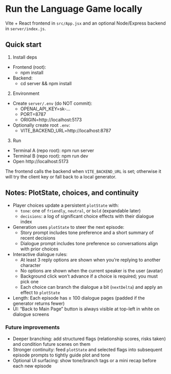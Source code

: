 # Run the Language Game locally

Vite + React frontend in `src/App.jsx` and an optional Node/Express backend in `server/index.js`.

## Quick start

1) Install deps
- Frontend (root):
	- npm install
- Backend:
	- cd server && npm install

2) Environment
- Create `server/.env` (do NOT commit):
	- OPENAI_API_KEY=sk-...
	- PORT=8787
	- ORIGIN=http://localhost:5173
- Optionally create root `.env`:
	- VITE_BACKEND_URL=http://localhost:8787

3) Run
- Terminal A (repo root): npm run server
- Terminal B (repo root): npm run dev
- Open http://localhost:5173

The frontend calls the backend when `VITE_BACKEND_URL` is set; otherwise it will try the client key or fall back to a local generator.

## Notes: PlotState, choices, and continuity

- Player choices update a persistent `plotState` with:
	- `tone`: one of `friendly`, `neutral`, or `bold` (expandable later)
	- `decisions`: a log of significant choice effects with their dialogue index
- Generation uses `plotState` to steer the next episode:
	- Story prompt includes tone preference and a short summary of recent decisions
	- Dialogue prompt includes tone preference so conversations align with prior choices
- Interactive dialogue rules:
	- At least 3 reply options are shown when you’re replying to another character
	- No options are shown when the current speaker is the user (avatar)
	- Background click won’t advance if a choice is required; you must pick one
	- Each choice can branch the dialogue a bit (`nextDelta`) and apply an effect to `plotState`
- Length: Each episode has ≥ 100 dialogue pages (padded if the generator returns fewer)
- UI: “Back to Main Page” button is always visible at top-left in white on dialogue screens

### Future improvements
- Deeper branching: add structured flags (relationship scores, risks taken) and condition future scenes on them
- Stronger continuity: feed `plotState` and selected flags into subsequent episode prompts to tightly guide plot and tone
- Optional UI surfacing: show tone/branch tags or a mini recap before each new episode
